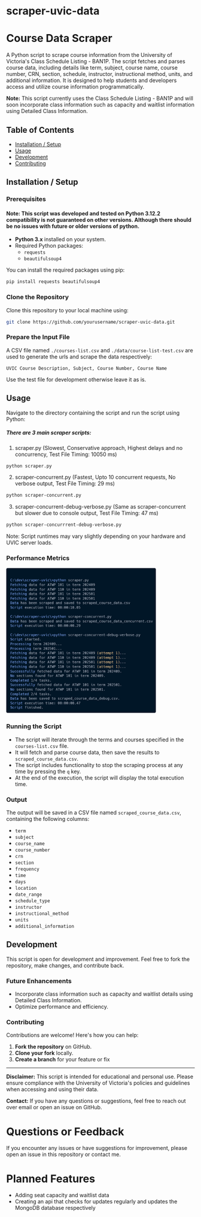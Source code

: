 # scraper-uvic-data

# Course Data Scraper

A Python script to scrape course information from the University of Victoria's Class Schedule Listing - BAN1P. The script fetches and parses course data, including details like term, subject, course name, course number, CRN, section, schedule, instructor, instructional method, units, and additional information. It is designed to help students and developers access and utilize course information programmatically.

**Note:** This script currently uses the Class Schedule Listing - BAN1P and will soon incorporate class information such as capacity and waitlist information using Detailed Class Information.

## Table of Contents

- [Installation / Setup](#installation--setup)
- [Usage](#usage)
- [Development](#development)
- [Contributing](#contributing)

## Installation / Setup

### Prerequisites

#### Note: This script was developed and tested on Python 3.12.2 compatibility is not guaranteed on other versions. Although there should be no issues with future or older versions of python.

- **Python 3.x** installed on your system.
- Required Python packages:
  - `requests`
  - `beautifulsoup4`

You can install the required packages using pip:

```bash
pip install requests beautifulsoup4
```

### Clone the Repository

Clone this repository to your local machine using:

```bash
git clone https://github.com/yourusername/scraper-uvic-data.git
```

### Prepare the Input File

A CSV file named `./courses-list.csv` and `./data/course-list-test.csv` are used to generate the urls and scrape the data respectively:

```csv
UVIC Course Description, Subject, Course Number, Course Name
```

Use the test file for development otherwise leave it as is.

## Usage

Navigate to the directory containing the script and run the script using Python:

##### There are 3 main scraper scripts:
1) scraper.py (Slowest, Conservative approach, Highest delays and no concurrency, Test File Timing: 10050 ms)
```bash
python scraper.py
```
2) scraper-concurrent.py (Fastest, Upto 10 concurrent requests, No verbose output, Test File Timing:  29 ms)
```bash
python scraper-concurrent.py
```
3) scraper-concurrent-debug-verbose.py (Same as scraper-concurrent but slower due to console output, Test File Timing: 47 ms)
```bash
python scraper-concurrrent-debug-verbose.py
```
Note: Script runtimes may vary slightly depending on your hardware and UVIC server loads.

### Performance Metrics

<img src="https://raw.githubusercontent.com/tanujdargan/scraper-uvic-data/main/Script-Runtime.png?raw=true" alt="Performance Logs" width="400"/>

### Running the Script

- The script will iterate through the terms and courses specified in the `courses-list.csv` file.
- It will fetch and parse course data, then save the results to `scraped_course_data.csv`.
- The script includes functionality to stop the scraping process at any time by pressing the `q` key.
- At the end of the execution, the script will display the total execution time.

### Output

The output will be saved in a CSV file named `scraped_course_data.csv`, containing the following columns:

- `term`
- `subject`
- `course_name`
- `course_number`
- `crn`
- `section`
- `frequency`
- `time`
- `days`
- `location`
- `date_range`
- `schedule_type`
- `instructor`
- `instructional_method`
- `units`
- `additional_information`

## Development

This script is open for development and improvement. Feel free to fork the repository, make changes, and contribute back.

### Future Enhancements

- Incorporate class information such as capacity and waitlist details using Detailed Class Information.
- Optimize performance and efficiency.

### Contributing

Contributions are welcome! Here's how you can help:

1. **Fork the repository** on GitHub.
2. **Clone your fork** locally.
3. **Create a branch** for your feature or fix

---

**Disclaimer:** This script is intended for educational and personal use. Please ensure compliance with the University of Victoria's policies and guidelines when accessing and using their data.

**Contact:** If you have any questions or suggestions, feel free to reach out over email or open an issue on GitHub.

# Questions or Feedback

If you encounter any issues or have suggestions for improvement, please open an issue in this repository or contact me.

# Planned Features
- Adding seat capacity and waitlist data
- Creating an api that checks for updates regularly and updates the MongoDB database respectively
